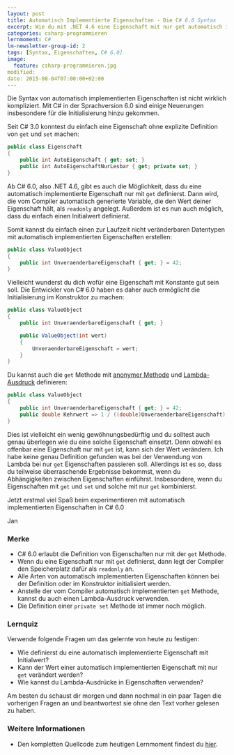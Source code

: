 ```yaml
---
layout: post
title: Automatisch Implementierte Eigenschaften - Die C# 6.0 Syntax
excerpt: Wie du mit .NET 4.6 eine Eigenschaft mit nur get automatisch implementieren kannst.
categories: csharp-programmieren
lernmoment: C#
lm-newsletter-group-id: 2
tags: [Syntax, Eigenschaften, C# 6.0]
image:
  feature: csharp-programmieren.jpg
modified:
date: 2015-08-04T07:00:00+02:00
---
```


Die Syntax von automatisch implementierten Eigenschaften ist nicht wirklich kompliziert. Mit C# in der Sprachversion 6.0 sind einige Neuerungen insbesondere für die Initialisierung hinzu gekommen.

Seit C# 3.0 konntest du einfach eine Eigenschaft ohne explizite Definition von `get` und `set` machen:

```cs
public class Eigenschaft
{
	public int AutoEigenschaft { get; set; }
	public int AutoEigenschaftNurLesbar { get; private set; }
}
```

Ab C# 6.0, also .NET 4.6, gibt es auch die Möglichkeit, dass du eine automatisch implementierte Eigenschaft nur mit `get` definierst. Dann wird, die vom Compiler automatisch generierte Variable, die den Wert deiner Eigenschaft hält, als `readonly` angelegt. Außerdem ist es nun auch möglich, dass du einfach einen Initialwert definierst.

Somit kannst du einfach einen zur Laufzeit nicht veränderbaren Datentypen mit automatisch implementierten Eigenschaften erstellen:

```cs
public class ValueObject
{
	public int UnveraenderbareEigenschaft { get; } = 42;
}
```

Vielleicht wunderst du dich wofür eine Eigenschaft mit Konstante gut sein soll. Die Entwickler von C# 6.0 haben es daher auch ermöglicht die Initialisierung im Konstruktor zu machen:

```cs
public class ValueObject
{
	public int UnveraenderbareEigenschaft { get; }

	public ValueObject(int wert)
	{
		UnveraenderbareEigenschaft = wert;
	}
}
```

Du kannst auch die `get` Methode mit [anonymer Methode](http://www.lernmoment.de/csharp-programmieren/anonyme-methode/) und [Lambda-Ausdruck](http://www.lernmoment.de/csharp-programmieren/lambda-ausdruecke-erstellen/) definieren:

```cs
public class ValueObject
{
	public int UnveraenderbareEigenschaft { get; } = 42;
	public double Kehrwert => 1 / ((double)UnveraenderbareEigenschaft);
}

```

Dies ist vielleicht ein wenig gewöhnungsbedürftig und du solltest auch genau überlegen wie du eine solche Eigenschaft einsetzt. Denn obwohl es offenbar eine Eigenschaft nur mit `get` ist, kann sich der Wert verändern. Ich habe keine genau Definition gefunden was bei der Verwendung von Lambda bei nur `get` Eigenschaften passieren soll. Allerdings ist es so, dass du teilweise überraschende Ergebnisse bekommst, wenn du Abhängigkeiten zwischen Eigenschaften einführst. Insbesondere, wenn du Eigenschaften mit `get` und `set` und solche mit nur `get` kombinierst.

Jetzt erstmal viel Spaß beim experimentieren mit automatisch implementierten Eigenschaften in C# 6.0

Jan


### Merke

-	C# 6.0 erlaubt die Definition von Eigenschaften nur mit der `get` Methode.
-	Wenn du eine Eigenschaft nur mit `get` definierst, dann legt der Compiler den Speicherplatz dafür als `readonly` an.
-	Alle Arten von automatisch implementierten Eigenschaften können bei der Definition oder im Konstruktor initialisiert werden.
-	Anstelle der vom Compiler automatisch implementierten `get` Methode, kannst du auch einen Lambda-Ausdruck verwenden.
-	Die Definition einer `private set` Methode ist immer noch möglich.

### Lernquiz 

Verwende folgende Fragen um das gelernte von heute zu festigen:

-	Wie definierst du eine automatisch implementierte Eigenschaft mit Initialwert?
-	Kann der Wert einer automatisch implementierten Eigenschaft mit nur `get` verändert werden?
-	Wie kannst du Lambda-Ausdrücke in Eigenschaften verwenden?

Am besten du schaust dir morgen und dann nochmal in ein paar Tagen die vorherigen Fragen an und beantwortest sie ohne den Text vorher gelesen zu haben.

### Weitere Informationen

-	Den kompletten Quellcode zum heutigen Lernmoment findest du [hier](https://github.com/LernMoment/csharp/tree/master/AutomatischImplementierteEigenschaftenVerwenden).
